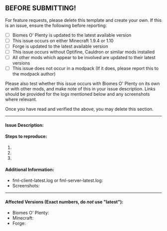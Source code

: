 BEFORE SUBMITTING!
----
For feature requests, please delete this template and create your own. If this is an issue, ensure the following before reporting:

- [ ] Biomes O' Plenty is updated to the latest available version
- [ ] This issue occurs on either Minecraft 1.9.4 or 1.10
- [ ] Forge is updated to the latest available version
- [ ] This issue occurs without Optifine, Cauldron or similar mods installed
- [ ] All other mods which appear to be involved are updated to their latest versions
- [ ] This issue does not occur in a modpack (If it does, please report this to the modpack author)

Please also test whether this issue occurs with Biomes O' Plenty on its own or with other mods, and make note of this in your issue description. Links
should be provided for the logs mentioned below and any screenshots where relevant. 

Once you have read and verified the above, you may delete this section.

----

#### Issue Description:



#### Steps to reproduce:

1. 
2. 
3. 

#### Additional Information:

- fml-client-latest.log or fml-server-latest.log:
- Screenshots:

____
#### Affected Versions (Exact numbers, do *not* use "latest"):

- Biomes O' Plenty: 
- Minecraft: 
- Forge: 
